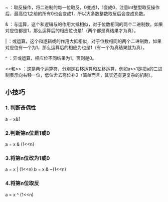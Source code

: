 ~ ：取反操作，将二进制的每一位取反，0变成1，1变成0，注意int整型取反操作后，最高位1之前的所有0也会变成1，所以大多数整数取反后会变成负数。

& ：与运算，这个和逻辑与的作用大抵相似，对于位数相同的两个二进制数，如果对应位都是1，那么运算后的相应位也是1（两个都是真结果才为真）。

|  ：或运算，这个和逻辑或的作用大抵相似，对于位数相同的两个二进制数，如果对应位有一个为1，那么运算后的相应为也是1（有一个为真结果就为真）。

^ ：异或运算，相应位不同结果为1，否则是0。

<<和>> ：这是两个运算符，分别是右移运算和左移运算，例如a>>1是把a的二进制表示向右移一位，低位舍去高位补0（简单而言，其实还有更复杂的机制）。


## 小技巧
### 1. 判断奇偶性  

a = x&1
### 2.判断第n位是1或0

a = x & (1<<n)
### 3.将第n位改为1或0
a = x | (1<<n)
b = x & ~(1<<n)
### 4.将第n位取反

a = x ^ (1<<n) 
